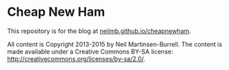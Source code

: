# Cheap New Ham

This repository is for the blog at [neilmb.github.io/cheapnewham](http://neilmb.github.io/cheapnewham). 

All content is Copyright 2013-2015 by Neil Martinsen-Burrell. The content is made available under a Creative Commons BY-SA license: http://creativecommons.org/licenses/by-sa/2.0/. 
